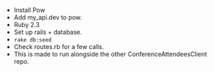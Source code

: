 * Install Pow
* Add my_api.dev to pow.
* Ruby 2.3
* Set up rails + database.
* `rake db:seed`
* Check routes.rb for a few calls.
* This is made to run alongside the other ConferenceAttendeesClient repo.
